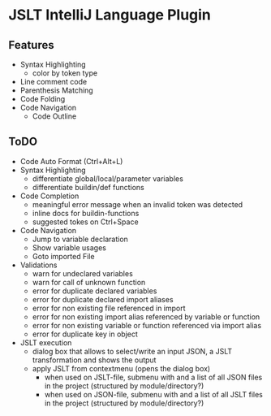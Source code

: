 # JSLT IntelliJ Language Plugin

## Features

* Syntax Highlighting
  * color by token type 
* Line comment code 
* Parenthesis Matching
* Code Folding
* Code Navigation
  * Code Outline
  

## ToDO

* Code Auto Format (Ctrl+Alt+L)
* Syntax Highlighting
  * differentiate global/local/parameter variables
  * differentiate buildin/def functions
* Code Completion
  * meaningful error message when an invalid token was detected
  * inline docs for buildin-functions
  * suggested tokes on Ctrl+Space
* Code Navigation
  * Jump to variable declaration
  * Show variable usages
  * Goto imported File
* Validations
  * warn for undeclared variables
  * warn for call of unknown function
  * error for duplicate declared variables
  * error for duplicate declared import aliases
  * error for non existing file referenced in import
  * error for non existing import alias referenced by variable or function
  * error for non existing variable or function referenced via import alias 
  * error for duplicate key in object
* JSLT execution
  * dialog box that allows to select/write an input JSON, a JSLT transformation and shows the output
  * apply JSLT from contextmenu (opens the dialog box)
    * when used on JSLT-file, submenu with <empty> and a list of all JSON files in the project (structured by module/directory?)  
    * when used on JSON-file, submenu with <empty> and a list of all JSLT files in the project (structured by module/directory?)